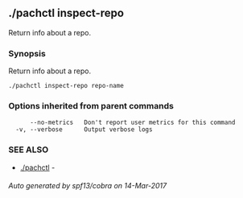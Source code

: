 ## ./pachctl inspect-repo

Return info about a repo.

### Synopsis


Return info about a repo.

```
./pachctl inspect-repo repo-name
```

### Options inherited from parent commands

```
      --no-metrics   Don't report user metrics for this command
  -v, --verbose      Output verbose logs
```

### SEE ALSO
* [./pachctl](./pachctl.md)	 - 

###### Auto generated by spf13/cobra on 14-Mar-2017
